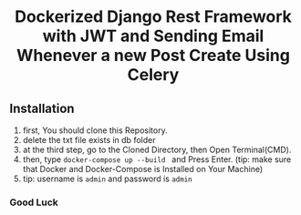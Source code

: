 <div  align="center">
<h1  align="center">Dockerized Django Rest Framework with JWT and Sending Email Whenever a new Post Create Using Celery</h1>
</div>

## Installation

1. first, You should clone this Repository.<br/>
2. delete the txt file exists in db folder
3. at the third step, go to the Cloned Directory, then Open Terminal(CMD). <br/>
4. then, type ```docker-compose up --build ``` and Press Enter. (tip: make sure that Docker and Docker-Compose is Installed on Your Machine)
5. tip: username is ``` admin ``` and password is ``` admin ```


### Good Luck
